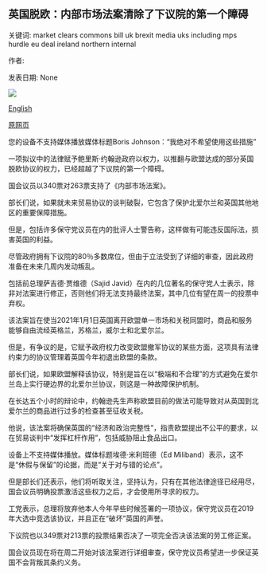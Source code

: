 ## 英国脱欧：内部市场法案清除了下议院的第一个障碍

关键词: market clears commons bill uk brexit media uks including mps hurdle eu deal ireland northern internal

作者: 

发表日期: None

![](https://ichef.bbci.co.uk/images/ic/1024x576/p08rgd1z.jpg)

[English](Brexit%3A%20Internal%20Market%20Bill%20clears%20first%20hurdle%20in%20Commons.md)

[原网页](https://www.bbc.com/news/uk-politics-54156419)

您的设备不支持媒体播放媒体标题Boris Johnson：“我绝对不希望使用这些措施”

一项拟议中的法律赋予鲍里斯·约翰逊政府以权力，以推翻与欧盟达成的部分英国脱欧协议的权力，已经超越了下议院的第一个障碍。

国会议员以340票对263票支持了《内部市场法案》。

部长们说，如果就未来贸易协议的谈判破裂，它包含了保护北爱尔兰和英国其他地区的重要保障措施。

但是，包括许多保守党议员在内的批评人士警告称，这样做有可能违反国际法，损害英国的利益。

尽管政府拥有下议院的80％多数席位，但由于立法受到了详细的审查，因此政府准备在未来几周内发动叛乱。

包括前总理萨吉德·贾维德（Sajid Javid）在内的几位著名的保守党人士表示，除非对法案进行修正，否则他们将无法支持最终法案，其中几位有望在周一的投票中弃权。

该法案旨在使当2021年1月1日英国离开欧盟单一市场和关税同盟时，商品和服务能够自由流经英格兰，苏格兰，威尔士和北爱尔兰。

但是，有争议的是，它赋予政府权力改变欧盟撤军协议的某些方面，这项具有法律约束力的协议管理着英国今年初退出欧盟的条款。

部长们说，如果欧盟解释该协议，特别是旨在以“极端和不合理”的方式避免在爱尔兰岛上实行硬边界的北爱尔兰协议，则这是一种故障保护机制。

在长达五个小时的辩论中，约翰逊先生声称欧盟目前的做法可能导致对从英国到北爱尔兰的商品进行过多的检查甚至征收关税。

他说，该法案将确保英国的“经济和政治完整性”，指责欧盟提出不公平的要求，以在贸易谈判中“发挥杠杆作用”，包括威胁阻止食品出口。

设备上不支持媒体播放。媒体标题埃德·米利班德（Ed Miliband）表示，这不是“休假与保留”的论据，而是“关于对与错的论点”。

但是部长们还表示，他们将听取关注，坚持认为，只有在其他法律途径已经用尽，国会议员明确投票激活这些权力之后，才会使用所寻求的权力。

工党表示，总理将放弃他本人今年早些时候签署的一项协议，保守党议员在2019年大选中竞选该协议，并且正在“破坏”英国的声誉。

下议院也以349票对213票的投票结果否决了一项完全否决该法案的劳工修正案。

国会议员现在将在周二开始对该法案进行详细审查，保守党议员希望进一步保证英国不会背叛其条约义务。